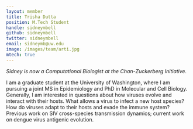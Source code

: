 ```yaml
---
layout: member
title: Trisha Dutta
position: M.Tech Student
handle: sidneymbell
github: sidneymbell
twitter: sidneymbell
email: sidneymb@uw.edu
image: /images/team/arti.jpg
mtech: true
---
```


_Sidney is now a Computational Biologist at the Chan-Zuckerberg Initiative._

I am a graduate student at the University of Washington, where I am pursuing a joint MS in Epidemiology and PhD in Molecular and Cell Biology. Generally, I am interested in questions about how viruses evolve and interact with their hosts. What allows a virus to infect a new host species? How do viruses adapt to their hosts and evade the immune system? Previous work on SIV cross-species transmission dynamics; current work on dengue virus antigenic evolution.
